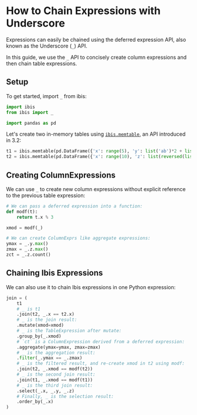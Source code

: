 # How to Chain Expressions with Underscore

Expressions can easily be chained using the deferred expression API, also known as the Underscore (`_`) API.

In this guide, we use the `_` API to concisely create column expressions and then chain table expressions.

## Setup

To get started, import `_` from ibis:

```python
import ibis
from ibis import _

import pandas as pd
```

Let's create two in-memory tables using [`ibis.memtable`](memtable-join.md), an API introduced in 3.2:

```python
t1 = ibis.memtable(pd.DataFrame({'x': range(5), 'y': list('ab')*2 + list('e')}))
t2 = ibis.memtable(pd.DataFrame({'x': range(10), 'z': list(reversed(list('ab')*2 + list('e')))*2}))
```

## Creating ColumnExpressions

We can use `_` to create new column expressions without explicit reference to the previous table expression:

```python
# We can pass a deferred expression into a function:
def modf(t):
    return t.x % 3

xmod = modf(_)

# We can create ColumnExprs like aggregate expressions:
ymax = _.y.max()
zmax = _.z.max()
zct = _.z.count()
```

## Chaining Ibis Expressions

We can also use it to chain Ibis expressions in one Python expression:

```python
join = (
    t1
    # _ is t1
    .join(t2, _.x == t2.x)
    # _ is the join result:
    .mutate(xmod=xmod)
    # _ is the TableExpression after mutate:
    .group_by(_.xmod)
    # `ct` is a ColumnExpression derived from a deferred expression:
    .aggregate(ymax=ymax, zmax=zmax)
    # _ is the aggregation result:
    .filter(_.ymax == _.zmax)
    # _ is the filtered result, and re-create xmod in t2 using modf:
    .join(t2, _.xmod == modf(t2))
    # _ is the second join result:
    .join(t1, _.xmod == modf(t1))
    # _ is the third join result:
    .select(_.x, _.y, _.z)
    # Finally, _ is the selection result:
    .order_by(_.x)
)
```
